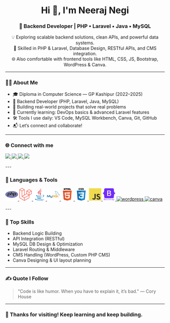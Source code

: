 <h1 align="center">Hi 👋, I'm Neeraj Negi</h1>
<h3 align="center">🚀 Backend Developer | PHP • Laravel • Java • MySQL</h3>

<p align="center">
  💡 Exploring scalable backend solutions, clean APIs, and powerful data systems.<br>
  🔧 Skilled in PHP & Laravel, Database Design, RESTful APIs, and CMS integration.<br>
  🌐 Also comfortable with frontend tools like HTML, CSS, JS, Bootstrap, WordPress & Canva.<br>
</p>

---

### 🧑‍💻 About Me
- 🎓 Diploma in Computer Science — GP Kashipur (2022–2025)
- 💼 Backend Developer (PHP, Laravel, Java, MySQL)
- 🎯 Building real-world projects that solve real problems
- 🌱 Currently learning: DevOps basics & advanced Laravel features
- 🛠 Tools I use daily: VS Code, MySQL Workbench, Canva, Git, GitHub
- 📬 Let’s connect and collaborate!

---

### 🌐 Connect with me  
<p align="left">
  <a href="https://instagram.com/the.neerajx" target="blank">
    <img src="https://img.shields.io/badge/Instagram-%23E4405F.svg?&style=for-the-badge&logo=instagram&logoColor=white" />
  </a>
  <a href="mailto:neeraj.n7830@gmail.com" target="blank">
    <img src="https://img.shields.io/badge/Gmail-D14836?style=for-the-badge&logo=gmail&logoColor=white" />
  </a>
  <a href="https://www.linkedin.com/in/neeraj-negi-49923731a/" target="blank">
    <img src="https://img.shields.io/badge/LinkedIn-%230077B5.svg?style=for-the-badge&logo=linkedin&logoColor=white" />
  </a>
   <a href="https://neerajnegir.vercel.app/" target="blank">
    <img src="https://img.shields.io/badge/Portfolio-%23000000.svg?style=for-the-badge&logo=firefox&logoColor=white" />
  </a>
</p>
---

### 🧰 Languages & Tools  
<p align="left">
  <a href="https://www.php.net" target="_blank" rel="noreferrer">
    <img src="https://raw.githubusercontent.com/devicons/devicon/master/icons/php/php-original.svg" alt="php" width="40" height="40"/>
  </a>
 <a href="https://laravel.com" target="_blank" rel="noreferrer">
  <img src="https://raw.githubusercontent.com/devicons/devicon/master/icons/laravel/laravel-original.svg" alt="laravel" width="40" height="40"/>
</a>

  <a href="https://www.java.com" target="_blank" rel="noreferrer">
    <img src="https://raw.githubusercontent.com/devicons/devicon/master/icons/java/java-original.svg" alt="java" width="40" height="40"/>
  </a>
  <a href="https://www.mysql.com/" target="_blank" rel="noreferrer">
    <img src="https://raw.githubusercontent.com/devicons/devicon/master/icons/mysql/mysql-original-wordmark.svg" alt="mysql" width="40" height="40"/>
  </a>
  <a href="https://developer.mozilla.org/en-US/docs/Web/HTML" target="_blank" rel="noreferrer">
    <img src="https://raw.githubusercontent.com/devicons/devicon/master/icons/html5/html5-original-wordmark.svg" alt="html5" width="40" height="40"/>
  </a>
  <a href="https://developer.mozilla.org/en-US/docs/Web/CSS" target="_blank" rel="noreferrer">
    <img src="https://raw.githubusercontent.com/devicons/devicon/master/icons/css3/css3-original-wordmark.svg" alt="css3" width="40" height="40"/>
  </a>
  <a href="https://developer.mozilla.org/en-US/docs/Web/JavaScript" target="_blank" rel="noreferrer">
    <img src="https://raw.githubusercontent.com/devicons/devicon/master/icons/javascript/javascript-original.svg" alt="javascript" width="40" height="40"/>
  </a>
  <a href="https://getbootstrap.com" target="_blank" rel="noreferrer">
    <img src="https://raw.githubusercontent.com/devicons/devicon/master/icons/bootstrap/bootstrap-plain-wordmark.svg" alt="bootstrap" width="40" height="40"/>
  </a>
  <a href="https://wordpress.com/" target="_blank" rel="noreferrer">
    <img src="https://cdn.jsdelivr.net/gh/devicons/devicon/icons/wordpress/wordpress-original.svg" alt="wordpress" width="40" height="40"/>
  </a>
  <a href="https://www.canva.com/" target="_blank" rel="noreferrer">
    <img src="https://img.icons8.com/color/48/000000/canva.png" alt="canva" width="40" height="40"/>
  </a>
</p>
---

### 🧠 Top Skills
- Backend Logic Building
- API Integration (RESTful)
- MySQL DB Design & Optimization
- Laravel Routing & Middleware
- CMS Handling (WordPress, Custom PHP CMS)
- Canva Designing & UI layout planning

---

### ✍️ Quote I Follow
> "Code is like humor. When you have to explain it, it’s bad." — Cory House

---

### 🙌 Thanks for visiting! Keep learning and keep building.
